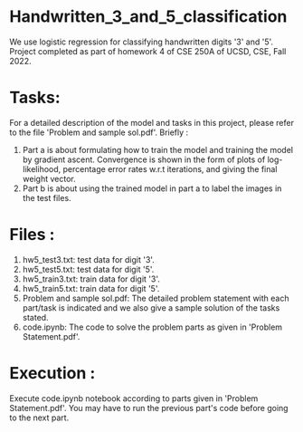 # Handwritten_3_and_5_classification
We use logistic regression for classifying handwritten digits '3' and '5'. Project completed as part of homework 4 of CSE 250A of UCSD, CSE, Fall 2022.

# Tasks: 
For a detailed description of the model and tasks in this project, please refer to the file 'Problem and sample sol.pdf'. Briefly : 
1. Part a is about formulating how to train the model and training the model by gradient ascent. Convergence is shown in the form of plots of log-likelihood, percentage error rates w.r.t iterations, and giving the final weight vector.
2. Part b is about using the trained model in part a to label the images in the test files. 

# Files :
1. hw5_test3.txt: test data for digit '3'. 
2. hw5_test5.txt: test data for digit '5'.
3. hw5_train3.txt: train data for digit '3'.
4. hw5_train5.txt: train data for digit '5'.  
5. Problem and sample sol.pdf: The detailed problem statement with each part/task is indicated and we also give a sample solution of the tasks stated. 
6. code.ipynb: The code to solve the problem parts as given in 'Problem Statement.pdf'.

# Execution :
Execute code.ipynb notebook according to parts given in 'Problem Statement.pdf'. You may have to run the previous part's code before going to the next part.

